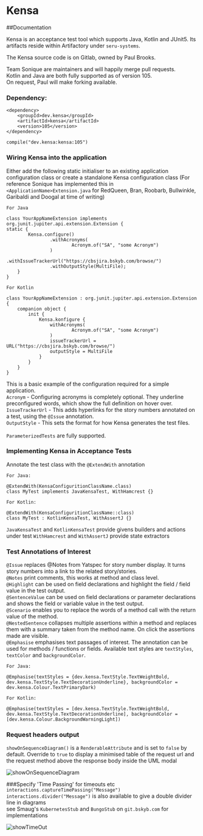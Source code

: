 # Kensa
##Documentation

Kensa is an acceptance test tool which supports Java, Kotlin and JUnit5. Its artifacts reside within Artifactory under `seru-systems`.

The Kensa source code is on Gitlab, owned by Paul Brooks.

Team Sonique are maintainers and will happily merge pull requests.
<br />
Kotlin and Java are both fully supported as of version 105.
<br />
On request, Paul will make forking available.
### Dependency:
```
<dependency>
    <groupId>dev.kensa</groupId>
    <artifactId>kensa</artifactId>
    <version>105</version>
</dependency>
```
```
compile("dev.kensa:kensa:105")
```

### Wiring Kensa into the application
Either add the following static initialiser to an existing application configuration class or create a standalone Kensa configuration class
(For reference Sonique has implemented this in ```<ApplicationName>Extension.java``` for RedQueen, Bran, Roobarb, Bullwinkle, Garibaldi and Doogal at time of writing)

`For Java`
```
class YourAppNameExtension implements org.junit.jupiter.api.extension.Extension {
static {
        Kensa.configure()
                .withAcronyms(
                        Acronym.of("SA", "some Acronym")
                )
                .withIssueTrackerUrl("https://cbsjira.bskyb.com/browse/")
                .withOutputStyle(MultiFile);
    }
}
```

`For Kotlin`
```
class YourAppNameExtension : org.junit.jupiter.api.extension.Extension {
    companion object {
        init {
            Kensa.konfigure {
                withAcronyms(
                        Acronym.of("SA", "some Acronym")
                )
                issueTrackerUrl = URL("https://cbsjira.bskyb.com/browse/")
                outputStyle = MultiFile
            }
        }
    }
}
```
This is a basic example of the configuration required for a simple application.<br />
```Acronym``` - Configuring acronyms is completely optional. They underline preconfigured words, which show the full definition on hover over.<br />
```IssueTrackerUrl``` - This adds hyperlinks for the story numbers annotated on a test, using the ```@Issue``` annotation.<br />
```OutputStyle``` - This sets the format for how Kensa generates the test files.<br /><br />
```ParameterizedTests``` are fully supported.
### Implementing Kensa in Acceptance Tests

Annotate the test class with the ```@ExtendWith``` annotation

`For Java:`
```
@ExtendWith(KensaConfiguritionClassName.class)
class MyTest implements JavaKensaTest, WithHamcrest {}
```
`For Kotlin:`
```
@ExtendWith(KensaConfiguritionClassName::class)
class MyTest : KotlinKensaTest, WithAssertJ {}
```

`JavaKensaTest` and `KotlinKensaTest` provide givens builders and actions under test
`WithHamcrest` and `WithAssertJ` provide state extractors

### Test Annotations of Interest

```@Issue```    replaces @Notes from Yatspec for story number display. It turns story numbers into a link to the related story/stories.<br />
```@Notes```    print comments, this works at method and class level.<br />
```@Highlight```     can be used on field declarations and highlight the field / field value in the test output.<br />
```@SentenceValue```    can be used on field declarations or parameter declarations and shows the field or variable value in the test output.<br />
```@Scenario```     enables you to replace the words of a method call with the return value of the method.<br />
```@NestedSentence```    collapses multiple assertions within a method and replaces them with a summary taken from the method name. On click the assertions made are visible.<br />
```@Emphasise```    emphasises text passages of interest. The annotation can be used for methods / functions or fields. Available text styles are `textStyles`, `textColor` and `backgroundColor`.<br />

`For Java:`
```
@Emphasise(textStyles = {dev.kensa.TextStyle.TextWeightBold, dev.kensa.TextStyle.TextDecorationUnderline}, backgroundColor = dev.kensa.Colour.TextPrimaryDark)
```
`For Kotlin:`
```
@Emphasise(textStyles = [dev.kensa.TextStyle.TextWeightBold, dev.kensa.TextStyle.TextDecorationUnderline], backgroundColor = [dev.kensa.Colour.BackgroundWarningLight])
```

### Request headers output
```showOnSequenceDiagram()``` is a `RenderableAttribute` and is set to `false` by default. Override to `true` to display a minimised table of the request url and the request method above the response body inside the UML modal

![showOnSequenceDiagram](src/main/resources/showOnSequenceDiagram.png)

###Specify 'Time Passing' for timeouts etc
`interactions.captureTimePassing("Message")`<br />
`interactions.divider("Message")` is also available to give a double divider line in diagrams<br />
see Smaug's `KubernetesStub` and `BungoStub` on `git.bskyb.com` for implementations

![showTimeOut](src/main/resources/showTimeOut.png)
